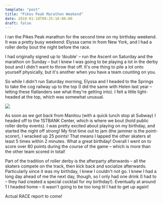 ```yaml
---
template: "post"
title: "Pikes Peak Marathon Weekend"
date: 2010-01-18T09:25:18-06:00
draft: false
---
```



I ran the Pikes Peak marathon for the second time on my birthday weekend. It was a pretty busy weekend: Elyssa came in from New York, and I had a roller derby bout the night before the race. 

I had originally signed up to &#8216;double' &#8211; run the Ascent on Saturday and the marathon on Sunday &#8211; but I knew I was going to be playing a lot in the derby bout and I didn't want to throw that off. It's one thing to pile a lot onto yourself physically, but it's another when you have a team counting on you. 

So while I didn't run Saturday morning, Elyssa and I headed to the Springs to take the cog railway up to the top (I did the same with Helen last year &#8211; letting these flatlanders see what they're getting into). I felt a little light-headed at the top, which was somewhat unusual. 

![](/media/2010/09/toppikes-300x236.jpg)

As soon as we got back from Manitou (with a quick lunch stop at Subway) I headed off to the 1STBANK Center, which is where we bout (hold public roller derby events). I was pretty excited about playing on my birthday, and started the night off strong! My first time out to jam (the jammer is the point-scorer), I wracked up 25 points! That means I lapped the other skaters at least 5 times within 2 minutes. What a great birthday! Overall I went on to score over 80 points during the course of the game &#8211; which is more than the other team scored in total!



Part of the tradition of roller derby is the afterparty afterwards &#8211; all the skaters compete on the track, then kick back and socialize afterwards. Particularly since it was my birthday, I knew I couldn't not go. I knew I had a long day ahead of me the next day, though, so I only had one drink (I had to &#8211; they had created a special cocktail for my birthday!). Eventually at around 1 I headed home &#8211; it wasn't going to be too long til I had to get up again! 

Actual RACE report to come!